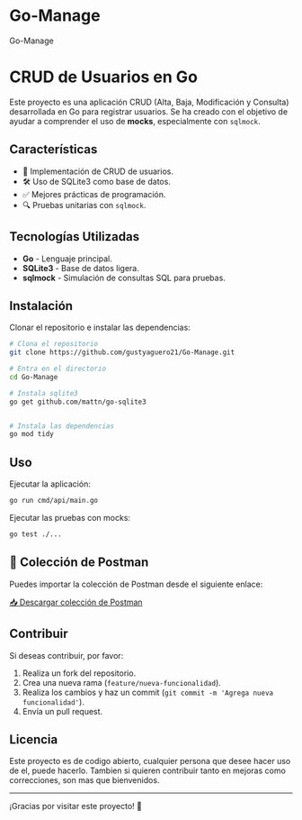 # Go-Manage
Go-Manage

# CRUD de Usuarios en Go

Este proyecto es una aplicación CRUD (Alta, Baja, Modificación y Consulta) desarrollada en Go para registrar usuarios. Se ha creado con el objetivo de ayudar a comprender el uso de **mocks**, especialmente con `sqlmock`.

## Características

- 🚀 Implementación de CRUD de usuarios.
- 🛠 Uso de SQLite3 como base de datos.
- ✅ Mejores prácticas de programación.
- 🔍 Pruebas unitarias con `sqlmock`.

## Tecnologías Utilizadas

- **Go** - Lenguaje principal.
- **SQLite3** - Base de datos ligera.
- **sqlmock** - Simulación de consultas SQL para pruebas.

## Instalación

Clonar el repositorio e instalar las dependencias:

```bash
# Clona el repositorio
git clone https://github.com/gustyaguero21/Go-Manage.git

# Entra en el directorio
cd Go-Manage

# Instala sqlite3
go get github.com/mattn/go-sqlite3


# Instala las dependencias
go mod tidy
```



## Uso

Ejecutar la aplicación:

```bash
go run cmd/api/main.go
```

Ejecutar las pruebas con mocks:

```bash
go test ./...
```

## 📩 Colección de Postman

Puedes importar la colección de Postman desde el siguiente enlace:

[📥 Descargar colección de Postman](https://drive.google.com/file/d/1kL30kmvAYbBvWf1nRIgZBasr_dNlc77f/view?usp=sharing)

## Contribuir

Si deseas contribuir, por favor:
1. Realiza un fork del repositorio.
2. Crea una nueva rama (`feature/nueva-funcionalidad`).
3. Realiza los cambios y haz un commit (`git commit -m 'Agrega nueva funcionalidad'`).
4. Envía un pull request.

## Licencia

Este proyecto es de codigo abierto, cualquier persona que desee hacer uso de el, puede hacerlo. Tambien si quieren contribuir tanto en mejoras como correcciones, son mas que bienvenidos.

---

¡Gracias por visitar este proyecto! 🚀

